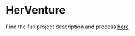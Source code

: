 # HerVenture
Find the full project description and process [here](https://blancazhang.github.io/herventure.html)
